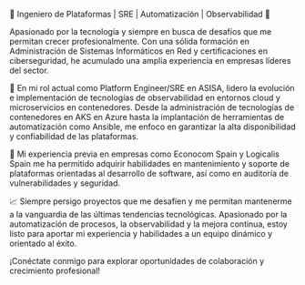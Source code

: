 🚀 Ingeniero de Plataformas | SRE | Automatización | Observabilidad 🚀

Apasionado por la tecnología y siempre en busca de desafíos que me permitan crecer profesionalmente. Con una sólida formación en Administración de Sistemas Informáticos en Red y certificaciones en ciberseguridad, he acumulado una amplia experiencia en empresas líderes del sector.

💼 En mi rol actual como Platform Engineer/SRE en ASISA, lidero la evolución e implementación de tecnologías de observabilidad en entornos cloud y microservicios en contenedores. Desde la administración de tecnologías de contenedores en AKS en Azure hasta la implantación de herramientas de automatización como Ansible, me enfoco en garantizar la alta disponibilidad y confiabilidad de las plataformas.

🔧 Mi experiencia previa en empresas como Econocom Spain y Logicalis Spain me ha permitido adquirir habilidades en mantenimiento y soporte de plataformas orientadas al desarrollo de software, así como en auditoría de vulnerabilidades y seguridad.

📈 Siempre persigo proyectos que me desafíen y me permitan mantenerme a la vanguardia de las últimas tendencias tecnológicas. Apasionado por la automatización de procesos, la observabilidad y la mejora continua, estoy listo para aportar mi experiencia y habilidades a un equipo dinámico y orientado al éxito.

¡Conéctate conmigo para explorar oportunidades de colaboración y crecimiento profesional!
